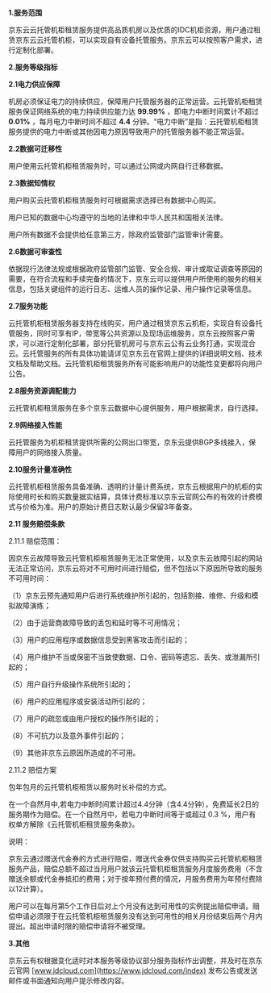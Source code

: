 **1.服务范围**

京东云云托管机柜租赁服务提供高品质机房以及优质的IDC机柜资源，用户通过租赁京东云云托管机柜，可以实现自有设备托管服务。京东云可以按照客户需求，进行定制化部署。

**2.服务等级指标**

**2.1电力供应保障**

机房必须保证电力的持续供应，保障用户托管服务器的正常运营。云托管机柜租赁服务保证网络系统的电力持续供应能力达 **99.99%** ，即电力中断时间累计不超过 **0.01%** ，每月电力中断时间不超过 **4.4** 分钟。“电力中断”是指：云托管机柜租赁服务提供的电力中断或其他因电力原因导致用户的托管服务器不能正常运营。

**2.2数据可迁移性**

用户使用云托管机柜租赁服务时，可以通过公网或内网自行迁移数据。

**2.3数据知情权**

用户购买云托管机柜租赁服务时可根据需求选择已有数据中心购买。

用户已知的数据中心均遵守的当地的法律和中华人民共和国相关法律。

用户所有数据不会提供给任意第三方，除政府监管部门监管审计需要。

**2.6数据可审查性**

依据现行法律法规或根据政府监管部门监管、安全合规、审计或取证调查等原因的需要，在符合流程和手续完备的情况下，京东云可以提供用户所使用的服务的相关信息，包括关键组件的运行日志、运维人员的操作记录、用户操作记录等信息。

**2.7服务功能**

云托管机柜租赁服务器支持在线购买，用户通过租赁京东云机柜，实现自有设备托管服务，同时可享有IP，带宽等公共资源以及现场运维服务，京东云按照客户需求，可以进行定制化部署，部分托管机房可与京东云公有云业务打通，实现混合云。云托管服务的所有具体功能请详见京东云在官网上提供的详细说明文档、技术文档及帮助文档。云托管机柜租赁服务所有可能影响用户的功能性变更都将向用户公告。

**2.8服务资源调配能力**

云托管机柜租赁服务在多个京东云数据中心提供服务，用户根据需求，自行选择。

**2.9网络接入性能**

云托管服务为机柜租赁提供所需的公网出口带宽，京东云提供BGP多线接入，保障用户的网络接入质量。

**2.10服务计量准确性**

云托管机柜租赁服务具备准确、透明的计量计费系统，京东云根据用户的机柜的实际使用时长和购买数量据实结算，具体计费标准以京东云官网公布的有效的计费模式与价格为准。用户的原始计费日志默认最少保留3年备查。

**2.11 服务赔偿条款**

2.11.1 赔偿范围：

因京东云故障导致云托管机柜租赁服务无法正常使用，以及京东云故障引起的网站无法正常访问，京东云将对不可用时间进行赔偿，但不包括以下原因所导致的服务不可用时间：

（1）京东云预先通知用户后进行系统维护所引起的，包括割接、维修、升级和模拟故障演练；

（2）由于运营商故障导致的丢包和延时等不可用情况；

（3）用户的应用程序或数据信息受到黑客攻击而引起的；

（4）用户维护不当或保密不当致使数据、口令、密码等遗忘、丢失、或泄漏所引起的；

（5）用户自行升级操作系统所引起的；

（6）用户的应用程序或安装活动所引起的；

（7）用户的疏忽或由用户授权的操作所引起的；

（8）不可抗力以及意外事件引起的；

（9）其他非京东云原因所造成的不可用。

2.11.2 赔偿方案

包年包月的云托管机柜租赁以服务时长补偿的方式。

 

在一个自然月中,若电力中断时间累计超过4.4分钟（含4.4分钟），免费延长2日的服务期作为赔偿。在一个自然月中，若电力中断时间等于或超过 0.3  %，用户有权单方解除《云托管机柜租赁服务条款》。

说明：

京东云通过赠送代金券的方式进行赔偿，赠送代金券仅供支持购买云托管机柜租赁服务产品，赔偿总额不超过当月用户就该云托管机柜租赁服务月度服务费用（不含赠送余额或代金券抵扣的费用；对于按年预付费的情况，月服务费用为年预付费除以12计算）。

用户可以在每月第5个工作日后对上个月没有达到可用性的实例提出赔偿申请。赔偿申请必须限于在云托管机柜租赁服务没有达到可用性的相关月份结束后两个月内提出。超出申请时限的赔偿申请将不被受理。

**3.其他**

京东云有权根据变化适时对本服务等级协议部分服务指标作出调整，并及时在京东云官网 [www.jdcloud.com](https://www.jdcloud.com/index) 发布公告或发送邮件或书面通知向用户提示修改内容。

 